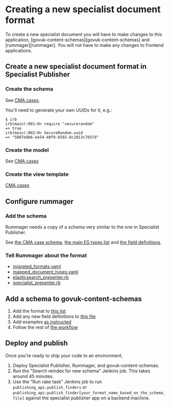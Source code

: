 # Creating a new specialist document format

To create a new specialist document you will have to make changes to this
application, [govuk-content-schemas][govuk-content-schemas] and
[rummager][rummager]. You will not have to make any changes to frontend
applications.

## Create a new specialist document format in Specialist Publisher

### Create the schema

See [CMA cases](https://github.com/alphagov/specialist-publisher/blob/master/lib/documents/schemas/cma_cases.json).

You'll need to generate your own UUIDs for it, e.g.:
```
$ irb
irb(main):001:0> require "securerandom"
=> true
irb(main):002:0> SecureRandom.uuid
=> "5087e8b6-ee54-40f9-b592-8c2813c7037d"
```

### Create the model

See [CMA cases](https://github.com/alphagov/specialist-publisher/blob/master/app/models/cma_case.rb)

### Create the view template

[CMA cases](https://github.com/alphagov/specialist-publisher/blob/master/app/views/metadata_fields/_cma_cases.html.erb)

## Configure rummager

### Add the schema

Rummager needs a copy of a schema very similar to the one in Specialist Publisher.

See [the CMA case schema](https://github.com/alphagov/rummager/blob/master/config/schema/elasticsearch_types/cma_case.json), [the main ES types list](https://github.com/alphagov/rummager/blob/master/config/schema/indexes/govuk.json) and [the field definitions](https://github.com/alphagov/rummager/blob/1700c85e1484d1d9b2c1d46f276326bc06b51a14/config/schema/field_definitions.json).

### Tell Rummager about the format

- [migrated_formats.yaml](https://github.com/alphagov/rummager/blob/master/config/govuk_index/migrated_formats.yaml)
- [mapped_document_types.yaml](https://github.com/alphagov/rummager/blob/master/config/govuk_index/mapped_document_types.yaml)
- [elasticsearch_presenter.rb](https://github.com/alphagov/rummager/blob/master/lib/govuk_index/presenters/elasticsearch_presenter.rb)
- [specialist_presenter.rb](https://github.com/alphagov/rummager/blob/master/lib/govuk_index/presenters/specialist_presenter.rb)

## Add a schema to govuk-content-schemas

1. Add the format to [this list](https://github.com/alphagov/govuk-content-schemas/blob/master/formats/specialist_document.jsonnet#L2-L22)
2. Add any new field definitions to [this file](https://github.com/alphagov/govuk-content-schemas/blob/master/formats/shared/definitions/_specialist_document.jsonnet)
3. Add examples [as instructed](https://github.com/alphagov/govuk-content-schemas/blob/master/docs/adding-a-new-schema.md#examples)
4. Follow the rest of [the workflow](https://github.com/alphagov/govuk-content-schemas/blob/master/docs/suggested-workflows.md)

## Deploy and publish

Once you're ready to ship your code to an environment,

1. Deploy Specialist Publisher, Rummager, and govuk-content-schemas.
2. Run the "Search reindex for new schema" Jenkins job.  This takes around 45 minutes.
3. Use the "Run rake task" Jenkins job to run `publishing_api:publish_finders` or `publishing_api:publish_finder[your_format_name_based_on_the_schema_file]` against the specialist publisher app on a backend machine.
